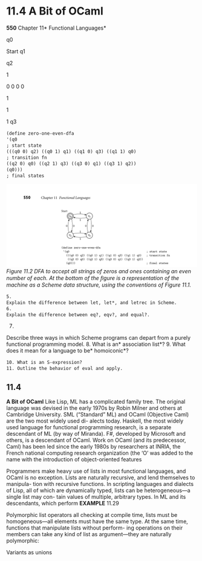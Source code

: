 # 11.4 A Bit of OCaml

**550**
Chapter 11* Functional Languages*

q0

Start
q1

q2

1

0
0
0
0

1

1

1
q3

```
(define zero-one-even-dfa
'(q0
; start state
(((q0 0) q2) ((q0 1) q1) ((q1 0) q3) ((q1 1) q0)
; transition fn
((q2 0) q0) ((q2 1) q3) ((q3 0) q1) ((q3 1) q2))
(q0)))
; final states
```


![Figure 11.2 DFA to...](images/page_583_vector_241.png)
*Figure 11.2 DFA to accept all strings of zeros and ones containing an even number of each. At the bottom of the ﬁgure is a representation of the machine as a Scheme data structure, using the conventions of Figure 11.1.*

```
5.
Explain the difference between let, let*, and letrec in Scheme.
6.
Explain the difference between eq?, eqv?, and equal?.
```

7.
Describe three ways in which Scheme programs can depart from a purely
functional programming model.
8.
What is an* association list*?
9.
What does it mean for a language to be* homoiconic*?

```
10. What is an S-expression?
11. Outline the behavior of eval and apply.
```

## 11.4

**A Bit of OCaml**
Like Lisp, ML has a complicated family tree. The original language was devised
in the early 1970s by Robin Milner and others at Cambridge University. SML
(“Standard” ML) and OCaml (Objective Caml) are the two most widely used di-
alects today. Haskell, the most widely used language for functional programming
research, is a separate descendant of ML (by way of Miranda). F#, developed by
Microsoft and others, is a descendant of OCaml.
Work on OCaml (and its predecessor, Caml) has been led since the early 1980s
by researchers at INRIA, the French national computing research organization
(the ‘O’ was added to the name with the introduction of object-oriented features

Programmers make heavy use of lists in most functional languages, and OCaml
is no exception. Lists are naturally recursive, and lend themselves to manipula-
tion with recursive functions. In scripting languages and dialects of Lisp, all of
which are dynamically typed, lists can be heterogeneous—a single list may con-
tain values of multiple, arbitrary types. In ML and its descendants, which perform
**EXAMPLE** 11.29

Polymorphic list operators
all checking at compile time, lists must be homogeneous—all elements must have
the same type. At the same time, functions that manipulate lists without perform-
ing operations on their members can take any kind of list as argument—they are
naturally polymorphic:

Variants as unions

